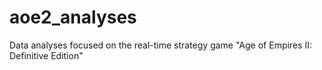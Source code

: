 # aoe2_analyses
Data analyses focused on the real-time strategy game "Age of Empires II: Definitive Edition"
